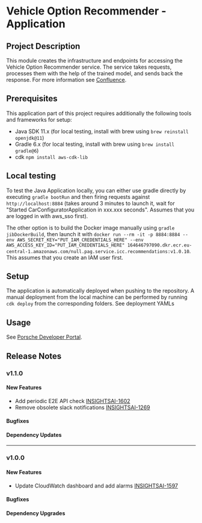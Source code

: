 # Vehicle Option Recommender - Application

## Project Description
This module creates the infrastructure and endpoints for accessing the Vehicle Option Recommender service.
The service takes requests, processes them with the help of the trained model, and sends back the response.
For more information see [Confluence](https://confluence.porsche.codes/x/2AnLCQ).

## Prerequisites
This application part of this project requires additionally the following tools and frameworks for setup:
- Java SDK 11.x (for local testing, install with brew using ```brew reinstall openjdk@11```)
- Gradle 6.x (for local testing, install with brew using ```brew install gradle@6```)
- cdk ```npm install aws-cdk-lib```

## Local testing
To test the Java Application locally, you can either use gradle directly by executing ```gradle bootRun``` and then firing requests against ```http://localhost:8884``` (takes around 3 minutes to launch it, wait for "Started CarConfiguratorApplication in xxx.xxx seconds". Assumes that you are logged in with aws_sso first). 

The other option is to build the Docker image manually using ```gradle jibDockerBuild```, then launch it with ```docker run --rm -it -p 8884:8884 --env AWS_SECRET_KEY="PUT_IAM_CREDENTIALS_HERE" --env AWS_ACCESS_KEY_ID="PUT_IAM_CREDENTIALS_HERE" 164646797090.dkr.ecr.eu-central-1.amazonaws.com/null.pag.service.icc.recommendations:v1.0.10```. This assumes that you create an IAM user first.

## Setup
The application is automatically deployed when pushing to the repository.
A manual deployment from the local machine can be performed by running ```cdk deploy``` from the corresponding folders. See deployment YAMLs

## Usage
See [Porsche Developer Portal](https://developer.porsche-preview.com/docs/poinsightsai-icc-reco-preview/1/overview).

## Release Notes

### v1.1.0

#### New Features
- Add periodic E2E API check [INSIGHTSAI-1602](https://jira.porsche.codes/browse/INSIGHTSAI-1602)
- Remove obsolete slack notifications [INSIGHTSAI-1269](https://jira.porsche.codes/browse/INSIGHTSAI-1269)

#### Bugfixes

#### Dependency Updates

--------------------------------

### v1.0.0

#### New Features
- Update CloudWatch dashboard and add alarms [INSIGHTSAI-1597](https://jira.porsche.codes/browse/INSIGHTSAI-1597)

#### Bugfixes

#### Dependency Upgrades
